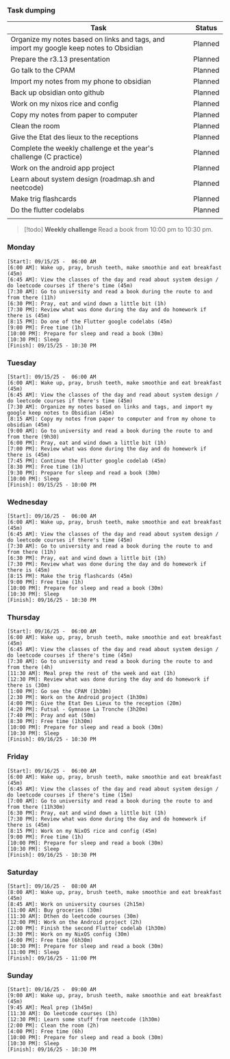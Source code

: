 
### Task dumping

| Task                                                                                   | Status  |
| -------------------------------------------------------------------------------------- | ------- |
| Organize my notes based on links and tags, and import my google keep notes to Obsidian | Planned |
| Prepare the r3.13 presentation                                                         | Planned |
| Go talk to the CPAM                                                                    | Planned |
| Import my notes from my phone to obsidian                                              | Planned |
| Back up obsidian onto github                                                           | Planned |
| Work on my nixos rice and config                                                       | Planned |
| Copy my notes from paper to computer                                                   | Planned |
| Clean the room                                                                         | Planned |
| Give the Etat des lieux to the receptions                                              | Planned |
| Complete the weekly challenge et the year's challenge (C practice)                     | Planned |
| Work on the android app project                                                        | Planned |
| Learn about system design (roadmap.sh and neetcode)                                    | Planned |
| Make trig flashcards                                                                   | Planned |
| Do the flutter codelabs                                                                | Planned |
|                                                                                        |         |
>[!todo] **Weekly challenge**
> Read a book from 10:00 pm to 10:30 pm.

### Monday
```schedule
[Start]: 09/15/25 -  06:00 AM
[6:00 AM]: Wake up, pray, brush teeth, make smoothie and eat breakfast (45m)
[6:45 AM]: View the classes of the day and read about system design / do leetcode courses if there's time (45m)
[7:30 AM]: Go to university and read a book during the route to and from there (11h)
[6:30 PM]: Pray, eat and wind down a little bit (1h)
[7:30 PM]: Review what was done during the day and do homework if there is (45m)
[8:15 PM]: Do one of the Flutter google codelabs (45m)
[9:00 PM]: Free time (1h)
[10:00 PM]: Prepare for sleep and read a book (30m)
[10:30 PM]: Sleep
[Finish]: 09/15/25 - 10:30 PM
```
### Tuesday
```schedule
[Start]: 09/15/25 -  06:00 AM
[6:00 AM]: Wake up, pray, brush teeth, make smoothie and eat breakfast (45m)
[6:45 AM]: View the classes of the day and read about system design / do leetcode courses if there's time (45m)
[7:30 AM]: Organize my notes based on links and tags, and import my google keep notes to Obsidian (45m)
[8:15 AM]: Copy my notes from paper to computer and from my ohone to obsidian (45m)
[9:00 AM]: Go to university and read a book during the route to and from there (9h30)
[6:00 PM]: Pray, eat and wind down a little bit (1h)
[7:00 PM]: Review what was done during the day and do homework if there is (45m)
[7:45 PM]: Continue the Flutter google codelab (45m)
[8:30 PM]: Free time (1h)
[9:30 PM]: Prepare for sleep and read a book (30m)
[10:00 PM]: Sleep
[Finish]: 09/15/25 - 10:00 PM
```
### Wednesday
```schedule
[Start]: 09/16/25 -  06:00 AM
[6:00 AM]: Wake up, pray, brush teeth, make smoothie and eat breakfast (45m)
[6:45 AM]: View the classes of the day and read about system design / do leetcode courses if there's time (45m)
[7:30 AM]: Go to university and read a book during the route to and from there (11h)
[6:30 PM]: Pray, eat and wind down a little bit (1h)
[7:30 PM]: Review what was done during the day and do homework if there is (45m)
[8:15 PM]: Make the trig flashcards (45m)
[9:00 PM]: Free time (1h)
[10:00 PM]: Prepare for sleep and read a book (30m)
[10:30 PM]: Sleep
[Finish]: 09/16/25 - 10:30 PM
```
### Thursday
```schedule
[Start]: 09/16/25 -  06:00 AM
[6:00 AM]: Wake up, pray, brush teeth, make smoothie and eat breakfast (45m)
[6:45 AM]: View the classes of the day and read about system design / do leetcode courses if there's time (45m)
[7:30 AM]: Go to university and read a book during the route to and from there (4h)
[11:30 AM]: Meal prep the rest of the week and eat (1h)
[12:30 PM]: Review what was done during the day and do homework if there is (30m)
[1:00 PM]: Go see the CPAM (1h30m)
[2:30 PM]: Work on the Android project (1h30m)
[4:00 PM]: Give the Etat Des Lieux to the reception (20m)
[4:20 PM]: Futsal - Gymnase La Tronche (3h20m)
[7:40 PM]: Pray and eat (50m)
[8:30 PM]: Free time (1h30m)
[10:00 PM]: Prepare for sleep and read a book (30m)
[10:30 PM]: Sleep
[Finish]: 09/16/25 - 10:30 PM
```
### Friday
```schedule
[Start]: 09/16/25 -  06:00 AM
[6:00 AM]: Wake up, pray, brush teeth, make smoothie and eat breakfast (45m)
[6:45 AM]: View the classes of the day and read about system design / do leetcode courses if there's time (15m)
[7:00 AM]: Go to university and read a book during the route to and from there (11h30m)
[6:30 PM]: Pray, eat and wind down a little bit (1h)
[7:30 PM]: Review what was done during the day and do homework if there is (45m)
[8:15 PM]: Work on my NixOS rice and config (45m)
[9:00 PM]: Free time (1h)
[10:00 PM]: Prepare for sleep and read a book (30m)
[10:30 PM]: Sleep
[Finish]: 09/16/25 - 10:30 PM
```
### Saturday
```schedule
[Start]: 09/16/25 -  08:00 AM
[8:00 AM]: Wake up, pray, brush teeth, make smoothie and eat breakfast (45m)
[8:45 AM]: Work on university courses (2h15m)
[11:00 AM]: Buy groceries (30m)
[11:30 AM]: Dthen do leetcode courses (30m)
[12:00 PM]: Work on the Android project (2h)
[2:00 PM]: Finish the second Flutter codelab (1h30m)
[3:30 PM]: Work on my NixOS config (30m)
[4:00 PM]: Free time (6h30m)
[10:30 PM]: Prepare for sleep and read a book (30m)
[11:00 PM]: Sleep
[Finish]: 09/16/25 - 11:00 PM
```
### Sunday
```schedule
[Start]: 09/16/25 -  09:00 AM
[9:00 AM]: Wake up, pray, brush teeth, make smoothie and eat breakfast (45m)
[9:45 AM]: Meal prep (1h45m)
[11:30 AM]: Do leetcode courses (1h)
[12:30 PM]: Learn some stuff from neetcode (1h30m)
[2:00 PM]: Clean the room (2h)
[4:00 PM]: Free time (6h)
[10:00 PM]: Prepare for sleep and read a book (30m)
[10:30 PM]: Sleep
[Finish]: 09/16/25 - 10:30 PM
```
